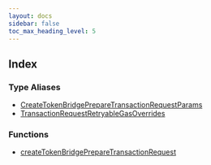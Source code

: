 ```yaml
---
layout: docs
sidebar: false
toc_max_heading_level: 5
---
```


## Index

### Type Aliases

- [CreateTokenBridgePrepareTransactionRequestParams](type-aliases/CreateTokenBridgePrepareTransactionRequestParams.md)
- [TransactionRequestRetryableGasOverrides](type-aliases/TransactionRequestRetryableGasOverrides.md)

### Functions

- [createTokenBridgePrepareTransactionRequest](functions/createTokenBridgePrepareTransactionRequest.md)
